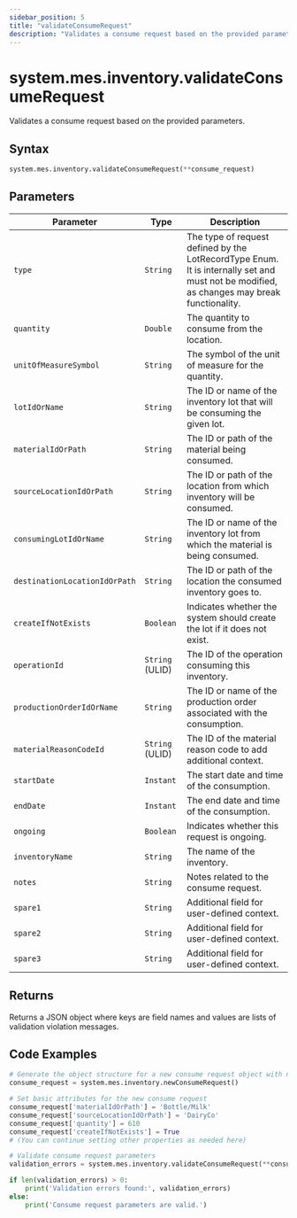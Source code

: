 ```yaml
---
sidebar_position: 5
title: "validateConsumeRequest"
description: "Validates a consume request based on the provided parameters."
---
```


# system.mes.inventory.validateConsumeRequest

Validates a consume request based on the provided parameters.

## Syntax
```python
system.mes.inventory.validateConsumeRequest(**consume_request)
```

## Parameters

| Parameter                      | Type            | Description                                                                                                                               |
|--------------------------------|-----------------|-------------------------------------------------------------------------------------------------------------------------------------------|
| `type`                         | `String`        | The type of request defined by the LotRecordType Enum. It is internally set and must not be modified, as changes may break functionality. |
| `quantity`                     | `Double`        | The quantity to consume from the location.                                                                                                |
| `unitOfMeasureSymbol`          | `String`        | The symbol of the unit of measure for the quantity.                                                                                       |
| `lotIdOrName`                  | `String`        | The ID or name of the inventory lot that will be consuming the given lot.                                                                 |
| `materialIdOrPath`             | `String`        | The ID or path of the material being consumed.                                                                                            |
| `sourceLocationIdOrPath`       | `String`        | The ID or path of the location from which inventory will be consumed.                                                                     |
| `consumingLotIdOrName`         | `String`        | The ID or name of the inventory lot from which the material is being consumed.                                                            |
| `destinationLocationIdOrPath`  | `String`        | The ID or path of the location the consumed inventory goes to.                                                                            |
| `createIfNotExists`            | `Boolean`       | Indicates whether the system should create the lot if it does not exist.                                                                  |
| `operationId`                  | `String` (ULID) | The ID of the operation consuming this inventory.                                                                                         |
| `productionOrderIdOrName`      | `String`        | The ID or name of the production order associated with the consumption.                                                                   |
| `materialReasonCodeId`         | `String` (ULID) | The ID of the material reason code to add additional context.                                                                             |
| `startDate`                    | `Instant`       | The start date and time of the consumption.                                                                                               |
| `endDate`                      | `Instant`       | The end date and time of the consumption.                                                                                                 |
| `ongoing`                      | `Boolean`       | Indicates whether this request is ongoing.                                                                                                |
| `inventoryName`                | `String`        | The name of the inventory.                                                                                                                |
| `notes`                        | `String`        | Notes related to the consume request.                                                                                                     |
| `spare1`                       | `String`        | Additional field for user-defined context.                                                                                                |
| `spare2`                       | `String`        | Additional field for user-defined context.                                                                                                |
| `spare3`                       | `String`        | Additional field for user-defined context.                                                                                                |

## Returns

Returns a JSON object where keys are field names and values are lists of validation violation messages.

## Code Examples

```python
# Generate the object structure for a new consume request object with no initial arguments
consume_request = system.mes.inventory.newConsumeRequest()

# Set basic attributes for the new consume request
consume_request['materialIdOrPath'] = 'Bottle/Milk'
consume_request['sourceLocationIdOrPath'] = 'DairyCo'
consume_request['quantity'] = 610
consume_request['createIfNotExists'] = True
# (You can continue setting other properties as needed here)

# Validate consume request parameters
validation_errors = system.mes.inventory.validateConsumeRequest(**consume_request)

if len(validation_errors) > 0:
    print('Validation errors found:', validation_errors)
else:
    print('Consume request parameters are valid.')
```